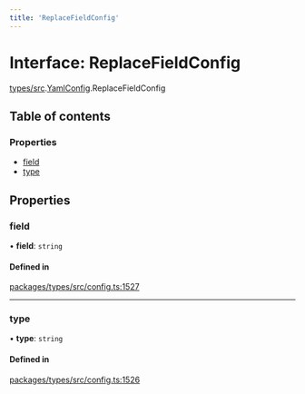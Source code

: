 ```yaml
---
title: 'ReplaceFieldConfig'
---
```


# Interface: ReplaceFieldConfig

[types/src](../modules/types_src).[YamlConfig](../modules/types_src.YamlConfig).ReplaceFieldConfig

## Table of contents

### Properties

- [field](types_src.YamlConfig.ReplaceFieldConfig#field)
- [type](types_src.YamlConfig.ReplaceFieldConfig#type)

## Properties

### field

• **field**: `string`

#### Defined in

[packages/types/src/config.ts:1527](https://github.com/Urigo/graphql-mesh/blob/master/packages/types/src/config.ts#L1527)

___

### type

• **type**: `string`

#### Defined in

[packages/types/src/config.ts:1526](https://github.com/Urigo/graphql-mesh/blob/master/packages/types/src/config.ts#L1526)
